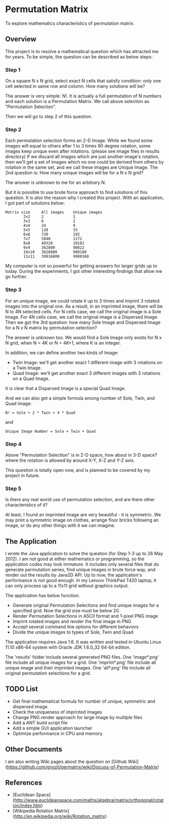 Permutation Matrix
==================

To explore mathematics characteristics of permutation matrix.

Overview
--------

This project is to resolve a mathematical question which has attracted me for years.
To be simple, the question can be described as below steps:

### Step 1
On a square N x N grid, select exact N cells that satisfy condition: only
one cell selected in same row and column. How many solutions will be?

The answer is very simple: N!. It is actually a full permutation of N
numbers and each solution is a Permutation Matrix. We call above selection
as "Permutation Selection".

Then we will go to step 2 of this question.

### Step 2
Each permutation selection forms an 2-D Image. While we found some images will
equal to others after 1 to 3 times 90 degree rotation, some images keep unique
even after rotations. (please see image files in results directory)
If we discard all images which are just another image's rotation, then we'll
get a set of images which no one could be derived from others by rotation in
the same set, and we call these images are Unique Image. The 2nd question is:
How many unique images will be for a N x N grid? 

The answer is unknown to me for an arbitrary N.

But it is possible to use brute force approach to find solutions of this
question. It is also the reason why I created this project. With an application,
I got part of solutions below:

    Matrix size     All images    Unique images
            2x2     2             1
            3x3     6             2
            4x4     24            9
            5x5     120           33
            6x6     720           192
            7x7     5040          1272
            8x8     40320         10182
            9x9     362880        90822
            10x10   3628800       908160
            11x11   39916800      9980160

My computer is not so powerful for getting answers for larger grids up to today.
During the experiments, I got other interesting findings that allow me go further.

### Step 3
For an unique image, we could rotate it up to 3 times and imprint 3 rotated
images into the original one. As a result, in an imprinted image, there will
be N to 4N selected cells. For N cells case, we call the original image is a
Sole Image. For 4N cells case, we call the original image is a Dispersed Image.
Then we got the 3rd question: how many Sole Image and Dispersed Image for a
N x N matrix by permutation selection?

The answer is unknown too. We would find a Sole Image only exists for
N x N grid, when N = 4K or N = 4K+1, where K is an integer.

In addition, we can define another two kinds of Image:

* Twin Image: we'll get another exact 1 different image with 3 rotations on a Twin Image.
* Quad Image: we'll get another exact 3 different images with 3 rotations on a Quad Image.

It is clear that a Dispersed Image is a special Quad Image.

And we can also get a simple formula among number of Sole, Twin, and Quad image:

    N! = Sole + 2 * Twin + 4 * Quad

and

    Unique Image Number = Sole + Twin + Quad

### Step 4
Above "Permutation Selection" is in 2-D space, how about in 3-D space? where the
rotation is allowed by around X-Y, X-Z and Y-Z axis.

This question is totally open now, and is planned to be covered by my project
in future.

### Step 5
Is there any real world use of permutation selection, and are there other
characteristics of it?

At least, I found an imprinted image are very beautiful - it is symmetric.
We may print a symmetric image on clothes, arrange floor bricks following
an image, or do any other things with it we can imagine.

The Application
---------------
I wrote the Java application to solve the question (for Step 1-3 up to 26 May 2012).
I am not good at either mathematics or programming, so the application codes
may look immature. It includes only several files that do generate permutation
series, find unique images in brute force way, and render out the results
by Java2D API. Up to now, the application's performance is not good enough. In
my Lenovo ThinkPad T420 laptop, it can only process up to a 11x11 grid without
graphics output.

The application has below function:
* Generate original Permutation Selections and find unique images for a specified grid.
  Now the grid size must be below 20.
* Render Permutation Selections in ASCII format and 1-pixel PNG image
* Imprint rotated images and render the final image in PNG
* Accept several command line options for different behaviors
* Divide the unique images to types of Sole, Twin and Quad

The application requires Java 1.6. It was written and tested in Ubuntu Linux
11.10 x86-64 system with Oracle JDK 1.6.0\_32 64-bit edition.

The 'results' folder include several generated PNG files. One 'image\*.png' file
include all unique images for a grid. One 'imprint\*.png' file include all
unique image and their imprinted images. One 'all\*.png' file include all
original permutation selections for a grid.

TODO List
---------
* Get final mathematical formula for number of unique, symmetric and dispersed image.
* Check the uniqueness of imprinted images
* Change PNG render approach for large image by multiple files
* Add a ANT build script file
* Add a simple GUI application launcher
* Optimize performance in CPU and memory

Other Documents
---------------
I am also writing Wiki pages about the question on [Github Wiki] (https://github.com/gnozil/permatrix/wiki/Discuss-of-Permutation-Matrix)

References
----------
* [Euclidean Space] (http://www.euclideanspace.com/maths/algebra/matrix/orthogonal/rotation/index.htm)
* [Wikipedia Rotation Matrix] (http://en.wikipedia.org/wiki/Rotation_matrix)

